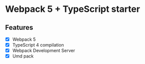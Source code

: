 # Webpack 5 + TypeScript starter

## Features

- [x] Webpack 5
- [x] TypeScript 4 compilation
- [x] Webpack Development Server
- [x] Umd pack
